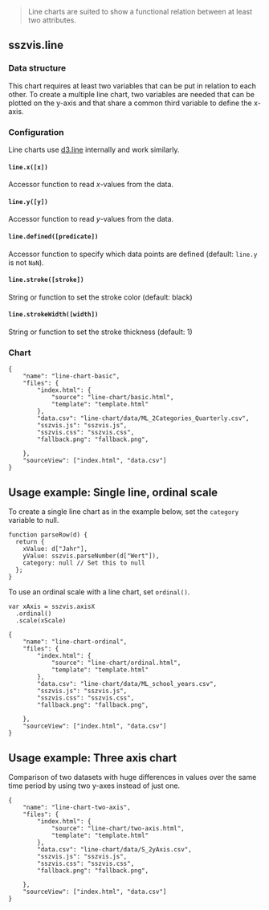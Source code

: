 > Line charts are suited to show a functional relation between at least two attributes.

## sszvis.line

### Data structure

This chart requires at least two variables that can be put in relation to each other. To create a multiple line chart, two variables are needed that can be plotted on the y-axis and that share a common third variable to define the x-axis.

### Configuration

Line charts use [d3.line](https://github.com/d3/d3-shape/blob/master/README.md#lines) internally and work similarly.

#### `line.x([x])`

Accessor function to read _x_-values from the data.

#### `line.y([y])`

Accessor function to read _y_-values from the data.

#### `line.defined([predicate])`

Accessor function to specify which data points are defined (default: `line.y` is not `NaN`).

#### `line.stroke([stroke])`

String or function to set the stroke color (default: black)

#### `line.strokeWidth([width])`

String or function to set the stroke thickness (default: 1)

### Chart

```project
{
    "name": "line-chart-basic",
    "files": {
        "index.html": {
            "source": "line-chart/basic.html",
            "template": "template.html"
        },
        "data.csv": "line-chart/data/ML_2Categories_Quarterly.csv",
        "sszvis.js": "sszvis.js",
        "sszvis.css": "sszvis.css",
        "fallback.png": "fallback.png",

    },
    "sourceView": ["index.html", "data.csv"]
}
```

## Usage example: Single line, ordinal scale

To create a single line chart as in the example below, set the `category` variable to null.

```
function parseRow(d) {
  return {
    xValue: d["Jahr"],
    yValue: sszvis.parseNumber(d["Wert"]),
    category: null // Set this to null
  };
}
```

To use an ordinal scale with a line chart, set `ordinal()`.

```
var xAxis = sszvis.axisX
  .ordinal()
  .scale(xScale)
```

```project
{
    "name": "line-chart-ordinal",
    "files": {
        "index.html": {
            "source": "line-chart/ordinal.html",
            "template": "template.html"
        },
        "data.csv": "line-chart/data/ML_school_years.csv",
        "sszvis.js": "sszvis.js",
        "sszvis.css": "sszvis.css",
        "fallback.png": "fallback.png",

    },
    "sourceView": ["index.html", "data.csv"]
}
```

## Usage example: Three axis chart

Comparison of two datasets with huge differences in values over the same time period by using two y-axes instead of just one.

```project
{
    "name": "line-chart-two-axis",
    "files": {
        "index.html": {
            "source": "line-chart/two-axis.html",
            "template": "template.html"
        },
        "data.csv": "line-chart/data/S_2yAxis.csv",
        "sszvis.js": "sszvis.js",
        "sszvis.css": "sszvis.css",
        "fallback.png": "fallback.png",

    },
    "sourceView": ["index.html", "data.csv"]
}
```
